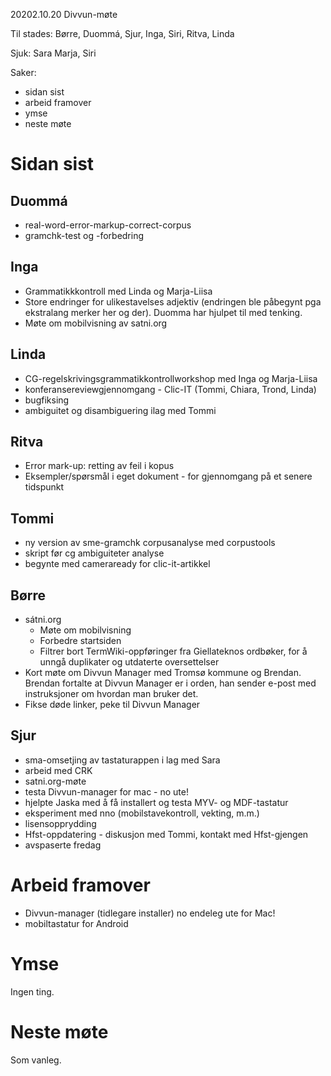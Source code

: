 20202.10.20 Divvun-møte

Til stades: Børre, Duommá, Sjur, Inga, Siri, Ritva, Linda

Sjuk: Sara Marja, Siri

Saker:
* sidan sist
* arbeid framover
* ymse
* neste møte

#  Sidan sist

##  Duommá
* real-word-error-markup-correct-corpus
* gramchk-test og -forbedring

##  Inga
* Grammatikkkontroll med Linda og Marja-Liisa
* Store endringer for ulikestavelses adjektiv (endringen ble påbegynt pga
  ekstralang merker her og der). Duomma har hjulpet til med tenking.
* Møte om mobilvisning av satni.org

##  Linda
* CG-regelskrivingsgrammatikkontrollworkshop med Inga og Marja-Liisa
* konferansereviewgjennomgang - Clic-IT (Tommi, Chiara, Trond, Linda)
* bugfiksing
* ambiguitet og disambiguering ilag med Tommi

##  Ritva
* Error mark-up: retting av feil i kopus
* Eksempler/spørsmål i eget dokument - for gjennomgang på et senere tidspunkt

##  Tommi
* ny version av sme-gramchk corpusanalyse med corpustools
* skript før cg ambiguiteter analyse
* begynte med cameraready for clic-it-artikkel

## Børre
* sátni.org
    - Møte om mobilvisning
    - Forbedre startsiden
    - Filtrer bort TermWiki-oppføringer fra Giellateknos ordbøker, for å unngå
   duplikater og utdaterte oversettelser
* Kort møte om Divvun Manager med Tromsø kommune og Brendan. Brendan fortalte
  at Divvun Manager er i orden, han sender e-post med instruksjoner om hvordan
  man bruker det.
* Fikse døde linker, peke til Divvun Manager

##  Sjur
* sma-omsetjing av tastaturappen i lag med Sara
* arbeid med CRK
* satni.org-møte
* testa Divvun-manager for mac - no ute!
* hjelpte Jaska med å få installert og testa MYV- og MDF-tastatur
* eksperiment med nno (mobilstavekontroll, vekting, m.m.)
* lisensopprydding
* Hfst-oppdatering - diskusjon med Tommi, kontakt med Hfst-gjengen
* avspaserte fredag

#  Arbeid framover
* Divvun-manager (tidlegare installer) no endeleg ute for Mac!
* mobiltastatur for Android

#  Ymse

Ingen ting.

#  Neste møte

Som vanleg.
